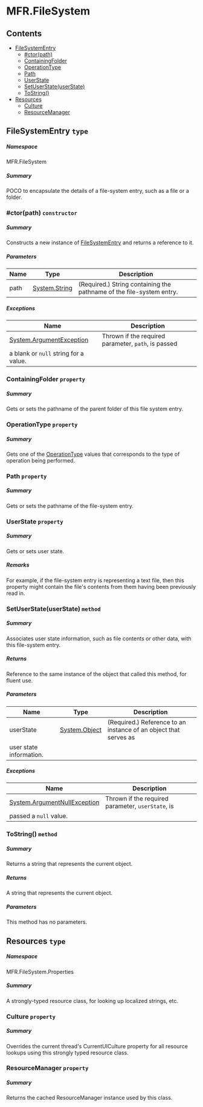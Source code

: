 <a name='assembly'></a>
# MFR.FileSystem

## Contents

- [FileSystemEntry](#T-MFR-FileSystem-FileSystemEntry 'MFR.FileSystem.FileSystemEntry')
  - [#ctor(path)](#M-MFR-FileSystem-FileSystemEntry-#ctor-System-String- 'MFR.FileSystem.FileSystemEntry.#ctor(System.String)')
  - [ContainingFolder](#P-MFR-FileSystem-FileSystemEntry-ContainingFolder 'MFR.FileSystem.FileSystemEntry.ContainingFolder')
  - [OperationType](#P-MFR-FileSystem-FileSystemEntry-OperationType 'MFR.FileSystem.FileSystemEntry.OperationType')
  - [Path](#P-MFR-FileSystem-FileSystemEntry-Path 'MFR.FileSystem.FileSystemEntry.Path')
  - [UserState](#P-MFR-FileSystem-FileSystemEntry-UserState 'MFR.FileSystem.FileSystemEntry.UserState')
  - [SetUserState(userState)](#M-MFR-FileSystem-FileSystemEntry-SetUserState-System-Object- 'MFR.FileSystem.FileSystemEntry.SetUserState(System.Object)')
  - [ToString()](#M-MFR-FileSystem-FileSystemEntry-ToString 'MFR.FileSystem.FileSystemEntry.ToString')
- [Resources](#T-MFR-FileSystem-Properties-Resources 'MFR.FileSystem.Properties.Resources')
  - [Culture](#P-MFR-FileSystem-Properties-Resources-Culture 'MFR.FileSystem.Properties.Resources.Culture')
  - [ResourceManager](#P-MFR-FileSystem-Properties-Resources-ResourceManager 'MFR.FileSystem.Properties.Resources.ResourceManager')

<a name='T-MFR-FileSystem-FileSystemEntry'></a>
## FileSystemEntry `type`

##### Namespace

MFR.FileSystem

##### Summary

POCO to encapsulate the details of a file-system entry, such as a file
or a folder.

<a name='M-MFR-FileSystem-FileSystemEntry-#ctor-System-String-'></a>
### #ctor(path) `constructor`

##### Summary

Constructs a new instance of
[FileSystemEntry](#T-MFR-FileSystem-FileSystemEntry 'MFR.FileSystem.FileSystemEntry')
and returns a
reference to it.

##### Parameters

| Name | Type | Description |
| ---- | ---- | ----------- |
| path | [System.String](http://msdn.microsoft.com/query/dev14.query?appId=Dev14IDEF1&l=EN-US&k=k:System.String 'System.String') | (Required.) String containing the pathname of the file-system entry. |

##### Exceptions

| Name | Description |
| ---- | ----------- |
| [System.ArgumentException](http://msdn.microsoft.com/query/dev14.query?appId=Dev14IDEF1&l=EN-US&k=k:System.ArgumentException 'System.ArgumentException') | Thrown if the required parameter, `path`, is passed
a blank or `null` string for a value. |

<a name='P-MFR-FileSystem-FileSystemEntry-ContainingFolder'></a>
### ContainingFolder `property`

##### Summary

Gets or sets the pathname of the parent folder of this file system entry.

<a name='P-MFR-FileSystem-FileSystemEntry-OperationType'></a>
### OperationType `property`

##### Summary

Gets one of the
[OperationType](#T-MFR-Operations-Constants-OperationType 'MFR.Operations.Constants.OperationType')
values that
corresponds to the type of operation being performed.

<a name='P-MFR-FileSystem-FileSystemEntry-Path'></a>
### Path `property`

##### Summary

Gets or sets the pathname of the file-system entry.

<a name='P-MFR-FileSystem-FileSystemEntry-UserState'></a>
### UserState `property`

##### Summary

Gets or sets user state.

##### Remarks

For example, if the file-system entry is representing a text file,
then this property might contain the file's contents from them
having been previously read in.

<a name='M-MFR-FileSystem-FileSystemEntry-SetUserState-System-Object-'></a>
### SetUserState(userState) `method`

##### Summary

Associates user state information, such as file contents or other
data, with this file-system entry.

##### Returns

Reference to the same instance of the object that called this
method, for fluent use.

##### Parameters

| Name | Type | Description |
| ---- | ---- | ----------- |
| userState | [System.Object](http://msdn.microsoft.com/query/dev14.query?appId=Dev14IDEF1&l=EN-US&k=k:System.Object 'System.Object') | (Required.) Reference to an instance of an object that serves as
user state information. |

##### Exceptions

| Name | Description |
| ---- | ----------- |
| [System.ArgumentNullException](http://msdn.microsoft.com/query/dev14.query?appId=Dev14IDEF1&l=EN-US&k=k:System.ArgumentNullException 'System.ArgumentNullException') | Thrown if the required parameter, `userState`, is
passed a `null` value. |

<a name='M-MFR-FileSystem-FileSystemEntry-ToString'></a>
### ToString() `method`

##### Summary

Returns a string that represents the current object.

##### Returns

A string that represents the current object.

##### Parameters

This method has no parameters.

<a name='T-MFR-FileSystem-Properties-Resources'></a>
## Resources `type`

##### Namespace

MFR.FileSystem.Properties

##### Summary

A strongly-typed resource class, for looking up localized strings, etc.

<a name='P-MFR-FileSystem-Properties-Resources-Culture'></a>
### Culture `property`

##### Summary

Overrides the current thread's CurrentUICulture property for all
  resource lookups using this strongly typed resource class.

<a name='P-MFR-FileSystem-Properties-Resources-ResourceManager'></a>
### ResourceManager `property`

##### Summary

Returns the cached ResourceManager instance used by this class.
